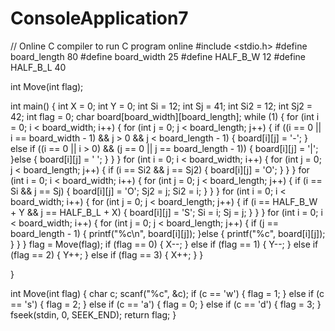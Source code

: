 # ConsoleApplication7
// Online C compiler to run C program online
#include <stdio.h>
#define board_length 80
#define board_width 25
#define HALF_B_W 12
#define HALF_B_L 40

int Move(int flag);

int main() {
    int X = 0;
    int Y = 0;
    int Si = 12;
    int Sj = 41;
    int Si2 = 12;
    int Sj2 = 42;
    int flag = 0;
    char board[board_width][board_length];
    while (1) {
        for (int i = 0; i < board_width; i++) {
		    for (int j = 0; j < board_length; j++) {
			    if ((i == 0 || i == board_width - 1) && j > 0 && j < board_length - 1) {
			    	board[i][j] = '-';
			    } else if ((i == 0 || i > 0) && (j == 0 || j == board_length - 1)) {
				    board[i][j] = '|';
			    }else {
				    board[i][j] = ' ';
			    }
		    }
	    }
	    for (int i = 0; i < board_width; i++) {
		    for (int j = 0; j < board_length; j++) {
			    if (i == Si2 && j == Sj2) {
				    board[i][j] = 'O';
			    }
		    }
	    }
	    for (int i = 0; i < board_width; i++) {
		    for (int j = 0; j < board_length; j++) {
			    if (i == Si && j == Sj) {
				    board[i][j] = 'O';
				    Sj2 = j;
				    Si2 = i;
			    }
		    }
	    }
	    for (int i = 0; i < board_width; i++) {
		    for (int j = 0; j < board_length; j++) {
			    if (i == HALF_B_W + Y && j == HALF_B_L + X) {
				    board[i][j] = 'S';
				    Si = i;
				    Sj = j;
			    }
		    }
	    }
    	for (int i = 0; i < board_width; i++) {
		    for (int j = 0; j < board_length; j++) {
			    if (j == board_length - 1) {
				    printf("%c\n", board[i][j]);
			    }else {
				    printf("%c", board[i][j]);
			    }
		    }
	    }
	    flag = Move(flag);
	    if (flag == 0) {
	        X--;
	    } else if (flag == 1) {
	        Y--;
	    } else if (flag == 2) {
	        Y++;
	    } else if (flag == 3) {
	        X++;
	    }
    }
    
}

int Move(int flag) {
	char c;
	scanf("%c", &c);
	if (c == 'w') {
		flag = 1;
	} else if (c == 's') {
		flag = 2;
	} else if (c == 'a') {
		flag = 0;
	} else if (c == 'd') {
		flag = 3;
	}
	fseek(stdin, 0, SEEK_END);
	return flag;
}
